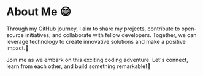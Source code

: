 # About Me 😄

Through my GitHub journey, I aim to share my projects, contribute to open-source initiatives, and collaborate with fellow developers. Together, we can leverage technology to create innovative solutions and make a positive impact.🤩

Join me as we embark on this exciting coding adventure. Let's connect, learn from each other, and build something remarkable!🥳


